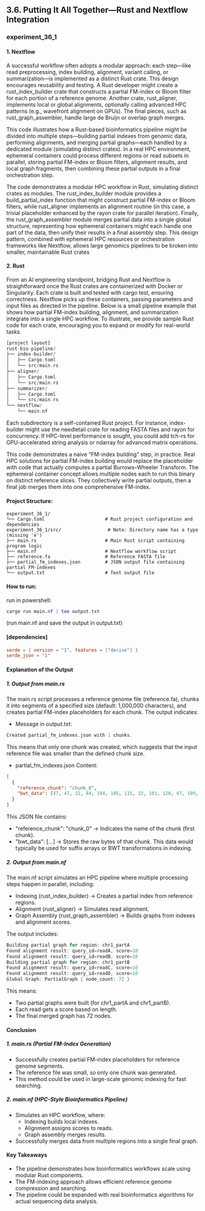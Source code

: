 ## 3.6. Putting It All Together—Rust and Nextflow Integration

### experiment_36_1

#### 1. Nextflow

A successful workflow often adopts a modular approach: each step—like read preprocessing, index building, alignment, variant calling, or summarization—is implemented as a distinct Rust crate. This design encourages reusability and testing. A Rust developer might create a rust_index_builder crate that constructs a partial FM-index or Bloom filter for each portion of a reference genome. Another crate, rust_aligner, implements local or global alignments, optionally calling advanced HPC patterns (e.g., wavefront alignment on GPUs). The final pieces, such as rust_graph_assembler, handle large de Bruijn or overlap graph merges.

This code illustrates how a Rust-based bioinformatics pipeline might be divided into multiple steps—building partial indexes from genomic data, performing alignments, and merging partial graphs—each handled by a dedicated module (simulating distinct crates). In a real HPC environment, ephemeral containers could process different regions or read subsets in parallel, storing partial FM-index or Bloom filters, alignment results, and local graph fragments, then combining these partial outputs in a final orchestration step.

The code demonstrates a modular HPC workflow in Rust, simulating distinct crates as modules. The rust_index_builder module provides a build_partial_index function that might construct partial FM-index or Bloom filters, while rust_aligner implements an alignment routine (in this case, a trivial placeholder enhanced by the rayon crate for parallel iteration). Finally, the rust_graph_assembler module merges partial data into a single global structure, representing how ephemeral containers might each handle one part of the data, then unify their results in a final assembly step. This design pattern, combined with ephemeral HPC resources or orchestration frameworks like Nextflow, allows large genomics pipelines to be broken into smaller, maintainable Rust crates

#### 2. Rust
From an AI engineering standpoint, bridging Rust and Nextflow is straightforward once the Rust crates are containerized with Docker or Singularity. Each crate is built and tested with cargo test, ensuring correctness. Nextflow picks up these containers, passing parameters and input files as directed in the pipeline. Below is a small pipeline example that shows how partial FM-index building, alignment, and summarization integrate into a single HPC workflow. To illustrate, we provide sample Rust code for each crate, encouraging you to expand or modify for real-world tasks.

```rust
[project layout]
rust-bio-pipeline/
├── index-builder/
│   ├── Cargo.toml
│   └── src/main.rs
├── aligner/
│   ├── Cargo.toml
│   └── src/main.rs
├── summarizer/
│   ├── Cargo.toml
│   └── src/main.rs
└── nextflow/
    └── main.nf
```

Each subdirectory is a self-contained Rust project. For instance, index-builder might use the needletail crate for reading FASTA files and rayon for concurrency. If HPC-level performance is sought, you could add tch-rs for GPU-accelerated string analysis or ndarray for advanced matrix operations.

This code demonstrates a naive “FM-index building” step, in practice. Real HPC solutions for partial FM-index building would replace the placeholder with code that actually computes a partial Burrows–Wheeler Transform. The ephemeral container concept allows multiple nodes each to run this binary on distinct reference slices. They collectively write partial outputs, then a final job merges them into one comprehensive FM-index.

#### Project Structure:

```plaintext
experiment_36_1/
└── Cargo.toml                      # Rust project configuration and dependencies
experiment_36_1/src/                 # Note: Directory name has a typo (missing 'e')
├── main.rs                         # Main Rust script containing program logic
├── main.nf                         # Nextflow workflow script
├── reference.fa                    # Reference FASTA file
├── partial_fm_indexes.json         # JSON output file containing partial FM-indexes
└── output.txt                      # Text output file
```

#### How to run:

run in powershell:

```powershell
cargo run main.nf | tee output.txt
```

(run main.nf and save the output in output.txt)
  
#### [dependencies]

```toml
serde = { version = "1", features = ["derive"] }
serde_json = "1"
```

#### Explanation of the Output

##### 1. Output from main.rs
The main.rs script processes a reference genome file (reference.fa), chunks it into segments of a specified size (default: 1,000,000 characters), and creates partial FM-index placeholders for each chunk. The output indicates:

* Message in output.txt:
```rust
Created partial_fm_indexes.json with 1 chunks.
```

This means that only one chunk was created, which suggests that the input reference file was smaller than the defined chunk size.

* partial_fm_indexes.json Content:

```json
[
  {
    "reference_chunk": "chunk_0",
    "bwt_data": [47, 47, 32, 84, 104, 105, 115, 32, 101, 120, 97, 109, ...]
  }
]
```

This JSON file contains:

* "reference_chunk": "chunk_0" → Indicates the name of the chunk (first chunk).
* "bwt_data": [...] → Stores the raw bytes of that chunk. This data would typically be used for suffix arrays or BWT transformations in indexing.

##### 2. Output from main.nf
The main.nf script simulates an HPC pipeline where multiple processing steps happen in parallel, including:

* Indexing (rust_index_builder) → Creates a partial index from reference regions.
* Alignment (rust_aligner) → Simulates read alignment.
* Graph Assembly (rust_graph_assembler) → Builds graphs from indexes and alignment scores.

The output includes:

```rust
Building partial graph for region: chr1_partA
Found alignment result: query_id=readA, score=10
Found alignment result: query_id=readB, score=10
Building partial graph for region: chr1_partB
Found alignment result: query_id=readC, score=10
Found alignment result: query_id=readD, score=10
Global Graph: PartialGraph { node_count: 72 }
```

This means:

* Two partial graphs were built (for chr1_partA and chr1_partB).
* Each read gets a score based on length.
* The final merged graph has 72 nodes.

#### Conclusion

##### 1. main.rs (Partial FM-Index Generation)

* Successfully creates partial FM-index placeholders for reference genome segments.
* The reference file was small, so only one chunk was generated.
* This method could be used in large-scale genomic indexing for fast searching.

##### 2. main.nf (HPC-Style Bioinformatics Pipeline)

* Simulates an HPC workflow, where:
  * Indexing builds local indexes.
  * Alignment assigns scores to reads.
  * Graph assembly merges results.
* Successfully merges data from multiple regions into a single final graph.

#### Key Takeaways
* The pipeline demonstrates how bioinformatics workflows scale using modular Rust components.
* The FM-indexing approach allows efficient reference genome compression and searching.
* The pipeline could be expanded with real bioinformatics algorithms for actual sequencing data analysis.

